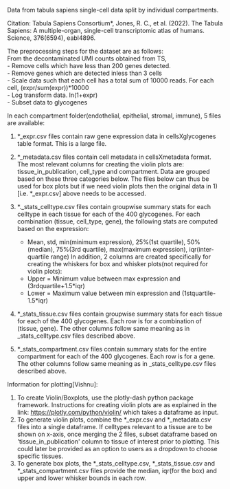 Data from tabula sapiens single-cell data split by individual compartments.  

Citation: Tabula Sapiens Consortium*, Jones, R. C., et al. (2022). The Tabula Sapiens: A multiple-organ, single-cell transcriptomic atlas of humans. Science, 376(6594), eabl4896.

The preprocessing steps for the dataset are as follows:<br/>
From the decontaminated UMI counts obtained from TS, <br/> 
	- Remove cells which have less than 200 genes detected.<br/>
	- Remove genes which are detected inless than 3 cells<br/>
	- Scale data such that each cell has a total sum of 10000 reads. For each cell, (expr/sum(expr))*10000<br/>
	- Log transform data. ln(1+expr)<br/>
	- Subset data to glycogenes<br/>

In each compartment folder(endothelial, epithelial, stromal, immune), 5 files are available:
1. *_expr.csv files contain raw gene expression data in cellsXglycogenes table format. This is a large file.

2. *_metadata.csv files contain cell metadata in cellsXmetadata format. The most relevant columns for creating the violin plots are: tissue_in_publication, cell_type and compartment. Data are grouped based on these three categories below. The files below can thus be used for box plots but if we need violin plots then the original data in 1) [i.e. *_expr.csv] above needs to be accessed.

3. *._stats_celltype.csv files contain groupwise summary stats for each celltype in each tissue for each of the 400 glycogenes. For each combination (tissue, cell_type, gene), the following stats are computed based on the expression:
	- Mean, std, min(minimum expression), 25%(1st quartile), 50%(median), 75%(3rd quartile), max(maximum expression), iqr(inter-quartile range)
	In addition, 2 columns are created specifically for creating the whiskers for box and whisker plots(not required for violin plots):
	- Upper = Minimum value between max expression and (3rdquartile+1.5*iqr)
	- Lower = Maximum value between min expression and (1stquartile-1.5*iqr)

4. *_stats_tissue.csv files contain groupwise summary stats for each tissue for each of the 400 glycogenes. Each row is for a combination of (tissue, gene). The other columns follow same meaning as in _stats_celltype.csv files described above.

5. *_stats_compartment.csv files contain summary stats for the entire compartment for each of the 400 glycogenes. Each row is for a gene. The other columns follow same meaning as in _stats_celltype.csv files described above.

Information for plotting[Vishnu]: 
1. To create Violin/Boxplots, use the plotly-dash python package framework. Instructions for creating violin plots are as explained in the link: https://plotly.com/python/violin/ which takes a dataframe as input.
2. To generate violin plots, combine the *_expr.csv and *_metadata.csv files into a single dataframe. If celltypes relevant to a tissue are to be shown on x-axis, once merging the 2 files, subset dataframe based on 'tissue_in_publication' column to tissue of interest prior to plotting. This could later be provided as an option to users as a dropdown to choose specific tissues.
3. To generate box plots, the *_stats_celltype.csv, *_stats_tissue.csv and *_stats_compartment.csv files provide the median, iqr(for the box) and upper and lower whisker bounds in each row. 

